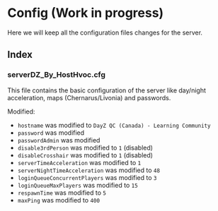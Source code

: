 # Config (Work in progress)

Here we will keep all the configuration files changes for the server.

## Index

### serverDZ_By_HostHvoc.cfg

This file contains the basic configuration of the server like day/night acceleration, maps (Chernarus/Livonia) and passwords.

Modified:
* `hostname` was modified to `DayZ QC (Canada) - Learning Community`
* `password` was modified
* `passwordAdmin` was modified
* `disable3rdPerson` was modified to `1` (disabled)
* `disableCrosshair` was modified to `1` (disabled)
* `serverTimeAcceleration` was modified to `1`
* `serverNightTimeAcceleration` was modified to `48`
* `loginQueueConcurrentPlayers` was modified to `3`
* `loginQueueMaxPlayers` was modified to `15`
* `respawnTime` was modified to `5`
* `maxPing` was modified to `400`



